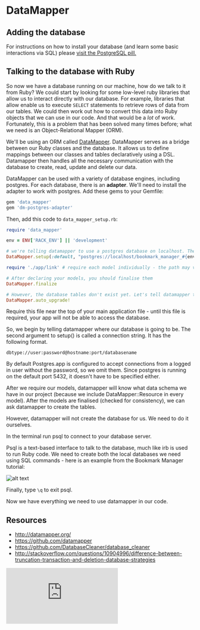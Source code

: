 DataMapper
=========

## Adding the database

For instructions on how to install your database (and learn some basic interactions via SQL) please [visit the PostgreSQL pill.](../pills/postgres.md)

## Talking to the database with Ruby
So now we have a database running on our machine, how do we talk to it from Ruby?  We could start by looking for some low-level ruby libraries that allow us to interact directly with our database.  For example, libraries that allow enable us to execute `SELECT` statements to retrieve rows of data from our tables. We could then work out how to convert this data into Ruby objects that we can use in our code.  And that would be a _lot_ of work.  Fortunately, this is a problem that has been solved many times before; what we need is an Object-Relational Mapper (ORM).

We'll be using an ORM called [DataMapper](../pills/datamapper.md).  DataMapper serves as a bridge between our Ruby classes and the database.  It allows us to define mappings between our classes and tables declaratively using a DSL.  Datamapper then handles all the necessary communication with the database to create, read, update and delete our data.

DataMapper can be used with a variety of database engines, including postgres.  For each database, there is an **adapter**. We'll need to install the adapter to work with postgres. Add these gems to your Gemfile:


```ruby
gem 'data_mapper'
gem 'dm-postgres-adapter'
```
Then, add this code to ```data_mapper_setup.rb```:

```ruby
require 'data_mapper'

env = ENV['RACK_ENV'] || 'development'

# we're telling datamapper to use a postgres database on localhost. The name will be "bookmark_manager_test" or "bookmark_manager_development" depending on the environment
DataMapper.setup(:default, "postgres://localhost/bookmark_manager_#{env}")

require './app/link' # require each model individually - the path may vary depending on your file structure.

# After declaring your models, you should finalise them
DataMapper.finalize

# However, the database tables don't exist yet. Let's tell datamapper to create them
DataMapper.auto_upgrade!
```
Require this file near the top of your main application file - until this file is required, your app will not be able to access the database.

So, we begin by telling datamapper where our database is going to be. The second argument to setup() is called a connection string. It has the following format.

`dbtype://user:password@hostname:port/databasename`

By default Postgres.app is configured to accept connections from a logged in user without the password, so we omit them. Since postgres is running on the default port 5432, it doesn't have to be specified either.

After we require our models, datamapper will know what data schema we have in our project (because we include DataMapper::Resource in every model). After the models are finalised (checked for consistency), we can ask datamapper to create the tables.

However, datamapper will not create the database for us. We need to do it ourselves.

In the terminal run psql to connect to your database server.

Psql is a text-based interface to talk to the database, much like irb is used to run Ruby code. We need to create both the local databases we need using SQL commands - here is an example from the Bookmark Manager tutorial:

![alt text](https://dchtm6r471mui.cloudfront.net/hackpad.com_jubMxdBrjni_p.52567_1379937867691_Screen%20Shot%202013-09-23%20at%2012.44.14.png "terminal")

Finally, type
`\q`
to exit psql.

Now we have everything we need to use datamapper in our code.

Resources
--------

* http://datamapper.org/
* https://github.com/datamapper
* https://github.com/DatabaseCleaner/database_cleaner
* http://stackoverflow.com/questions/10904996/difference-between-truncation-transaction-and-deletion-database-strategies


![Tracking pixel](https://githubanalytics.herokuapp.com/course/pills/datamapper.md)
